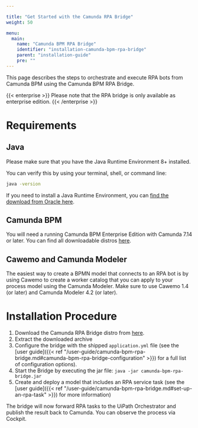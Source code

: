 ```yaml
---

title: "Get Started with the Camunda RPA Bridge"
weight: 50

menu:
  main:
    name: "Camunda BPM RPA Bridge"
    identifier: "installation-camunda-bpm-rpa-bridge"
    parent: "installation-guide"
    pre: ""
---
```


This page describes the steps to orchestrate and execute RPA bots from Camunda BPM using the Camunda BPM RPA Bridge.

{{< enterprise >}}
  Please note that the RPA bridge is only available as enterprise edition.
{{< /enterprise >}}

# Requirements

## Java
Please make sure that you have the Java Runtime Environment 8+ installed.

You can verify this by using your terminal, shell, or command line:

```sh
java -version
```
If you need to install a Java Runtime Environment, you can [find the download from Oracle here](https://www.oracle.com/java/technologies/javase-downloads.html).

## Camunda BPM
You will need a running Camunda BPM Enterprise Edition with Camunda 7.14 or later. You can find all downloadable distros [here](https://downloads.camunda.cloud/enterprise-release/camunda-bpm/).

## Cawemo and Camunda Modeler
The easiest way to create a BPMN model that connects to an RPA bot is by using Cawemo to create a worker catalog that you can apply to your process model using the Camunda Modeler. Make sure to use Cawemo 1.4 (or later) and Camunda Modeler 4.2 (or later).

# Installation Procedure
1. Download the Camunda RPA Bridge distro from [here](https://downloads.camunda.cloud/enterprise-release/camunda-bpm/rpa/camunda-bpm-rpa-bridge).
1. Extract the downloaded archive
1. Configure the bridge with the shipped `application.yml` file (see the [user guide]({{< ref "/user-guide/camunda-bpm-rpa-bridge.md#camunda-bpm-rpa-bridge-configuration" >}}) for a full list of configuration options).
1. Start the Bridge by executing the jar file: `java -jar camunda-bpm-rpa-bridge.jar`
1. Create and deploy a model that includes an RPA service task (see the [user guide]({{< ref "/user-guide/camunda-bpm-rpa-bridge.md#set-up-an-rpa-task" >}}) for more information)

The bridge will now forward RPA tasks to the UiPath Orchestrator and publish the result back to Camunda. You can observe the process via Cockpit.
